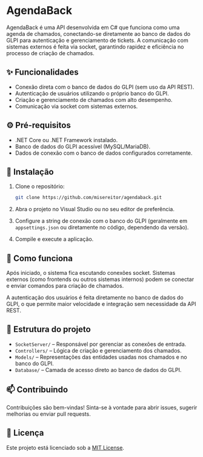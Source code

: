# AgendaBack

AgendaBack é uma API desenvolvida em C# que funciona como uma agenda de chamados, conectando-se diretamente ao banco de dados do GLPI para autenticação e gerenciamento de tickets. A comunicação com sistemas externos é feita via socket, garantindo rapidez e eficiência no processo de criação de chamados.

## ✨ Funcionalidades

- Conexão direta com o banco de dados do GLPI (sem uso da API REST).
- Autenticação de usuários utilizando o próprio banco do GLPI.
- Criação e gerenciamento de chamados com alto desempenho.
- Comunicação via socket com sistemas externos.

## ⚙️ Pré-requisitos

- .NET Core ou .NET Framework instalado.
- Banco de dados do GLPI acessível (MySQL/MariaDB).
- Dados de conexão com o banco de dados configurados corretamente.

## 🚀 Instalação

1. Clone o repositório:

   ```bash
   git clone https://github.com/misereitor/agendaback.git
   ```

2. Abra o projeto no Visual Studio ou no seu editor de preferência.

3. Configure a string de conexão com o banco do GLPI (geralmente em `appsettings.json` ou diretamente no código, dependendo da versão).

4. Compile e execute a aplicação.

## 🔌 Como funciona

Após iniciado, o sistema fica escutando conexões socket. Sistemas externos (como frontends ou outros sistemas internos) podem se conectar e enviar comandos para criação de chamados.

A autenticação dos usuários é feita diretamente no banco de dados do GLPI, o que permite maior velocidade e integração sem necessidade da API REST.

## 📁 Estrutura do projeto

- `SocketServer/` – Responsável por gerenciar as conexões de entrada.
- `Controllers/` – Lógica de criação e gerenciamento dos chamados.
- `Models/` – Representações das entidades usadas nos chamados e no banco do GLPI.
- `Database/` – Camada de acesso direto ao banco de dados do GLPI.

## 📫 Contribuindo

Contribuições são bem-vindas! Sinta-se à vontade para abrir issues, sugerir melhorias ou enviar pull requests.

## 📄 Licença

Este projeto está licenciado sob a [MIT License](LICENSE).

